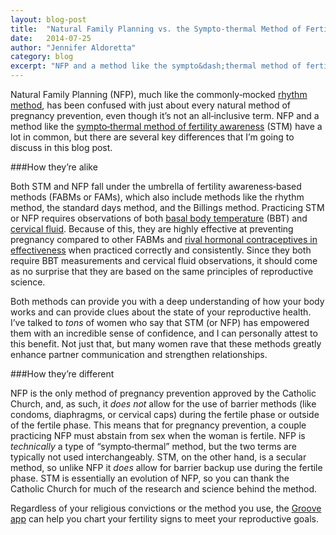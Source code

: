 ```yaml
---
layout: blog-post
title:  "Natural Family Planning vs. the Sympto-thermal Method of Fertility Awareness"
date:   2014-07-25
author: "Jennifer Aldoretta"
category: blog
excerpt: "NFP and a method like the sympto&dash;thermal method of fertility awareness (STM) have a lot in common, but there are several key differences..."
---
```


Natural Family Planning (NFP), much like the commonly&dash;mocked <a class="text-link" href="/blog/2014/06/23/standard-days-method-rhythm-method-sympto-thermal-method-whats-the-difference/#.U9Jup4BdVW0">rhythm method</a>, has been confused with just about every natural method of pregnancy prevention, even though it&rsquo;s not an all&dash;inclusive term. NFP and a method like the <a class="text-link" href="/the-cycle/">sympto&dash;thermal method of fertility awareness</a> (STM) have a lot in common, but there are several key differences that I&rsquo;m going to discuss in this blog post.

###How they&rsquo;re alike

Both STM and NFP fall under the umbrella of fertility awareness&dash;based methods (FABMs or FAMs), which also include methods like the rhythm method, the standard days method, and the Billings method. Practicing STM or NFP requires observations of both <a class="text-link" href="/the-cycle/chapter-6-hormone-changes-and-fertility-signals/#what-is-bbt">basal body temperature</a> (BBT) and <a class="text-link" href="/the-cycle/chapter-6-hormone-changes-and-fertility-signals/#what-is-cervical-fluid">cervical fluid</a>. Because of this, they are highly effective at preventing pregnancy compared to other FABMs and <a class="text-link" href="/the-cycle/chapter-9-sympto-thermal-method-effectiveness/">rival hormonal contraceptives in effectiveness</a> when practiced correctly and consistently. Since they both require BBT measurements and cervical fluid observations, it should come as no surprise that they are based on the same principles of reproductive science.

Both methods can provide you with a deep understanding of how your body works and can provide clues about the state of your reproductive health. I&rsquo;ve talked to *tons* of women who say that STM (or NFP) has empowered them with an incredible sense of confidence, and I can personally attest to this benefit. Not just that, but many women rave that these methods greatly enhance partner communication and strengthen relationships.

###How they&rsquo;re different

NFP is the only method of pregnancy prevention approved by the Catholic Church, and, as such, it *does not* allow for the use of barrier methods (like condoms, diaphragms, or cervical caps) during the fertile phase or outside of the fertile phase. This means that for pregnancy prevention, a couple practicing NFP must abstain from sex when the woman is fertile. NFP is *technically* a type of “sympto&dash;thermal” method, but the two terms are typically not used interchangeably. STM, on the other hand, is a secular method, so unlike NFP it *does* allow for barrier backup use during the fertile phase. STM is essentially an evolution of NFP, so you can thank the Catholic Church for much of the research and science behind the method.

Regardless of your religious convictions or the method you use, the <a class="text-link" target="_blank" href="https://itunes.apple.com/app/id831795151">Groove app</a> can help you chart your fertility signs to meet your reproductive goals.
